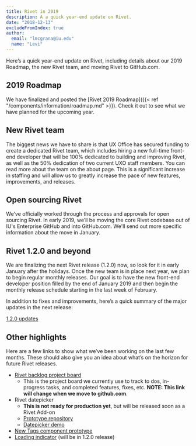 ```yaml
---
title: Rivet in 2019
description: A a quick year-end update on Rivet.
date: "2018-12-13"
excludeFromIndex: true
author:
  email: "lmcgrana@iu.edu"
  name: "Levi"
---
```

Here’s a quick year-end update on Rivet, including details about our 2019 Roadmap, the new Rivet team, and moving Rivet to GitHub.com.

## 2019 Roadmap
We have finalized and posted the [Rivet 2019 Roadmap]({{< ref "/components/information/roadmap.md" >}}). Check it out to see what we have planned for the upcoming year.

## New Rivet team
The biggest news we have to share is that UX Office has secured funding to create a dedicated Rivet team, which includes hiring a new full-time front-end developer that will be 100% dedicated to building and improving Rivet, as well as the 50% dedication of two current UXO staff members. You can read more about the team on the about page. This is a significant increase in staffing and will allow us to greatly increase the pace of new features, improvements, and releases.

## Open sourcing Rivet
We’ve officially worked through the process and approvals for open sourcing Rivet. In early 2019, we’ll be moving the core Rivet codebase out of IU's Enterprise GitHub and into GitHub.com. We'll send out more specific information about the move in January.

## Rivet 1.2.0 and beyond
We are finalizing the next Rivet release (1.2.0) now, so look for it in early January after the holidays. Once the new team is in place next year, we plan to begin regular monthly releases. Our goal is to have the new front-end developer position filled by the end of January 2019 and then begin the monthly release schedule starting in the last week of February.

In addition to fixes and improvements, here’s a quick summary of the major updates in the next release:

[1.2.0 updates](https://github.iu.edu/UITS/rivet-source/pulls?q=is%3Apr+is%3Aclosed+label%3A1.2.0)

## Other highlights
Here are a few links to show what we’ve been working on the last few months. These should also give you an idea about what’s on the horizon for future Rivet releases.

- [Rivet backlog project board](https://github.com/orgs/indiana-university/projects/2)
    - This is the project board we currently use to track to dos, in-progress tasks, and completed features, fixes, etc. **NOTE: This link will change when we move to github.com**.
- Rivet datepicker
    - **This is not ready for production yet**, but will be released soon as a Rivet Add-on
    - [Prototype repository](https://github.iu.edu/uxo/rivet-datepicker)
    - [Datepicker demo](https://pages.github.iu.edu/uxo/rivet-datepicker/)
- [New Tags component prototype](https://codepen.io/levimcg/pen/qQpXeY)
- [Loading indicator](https://codepen.io/levimcg/pen/pObYwo) (will be in 1.2.0 release)


